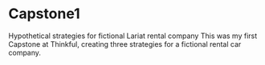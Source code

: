 # Capstone1
Hypothetical strategies for fictional Lariat rental company
This was my first Capstone at Thinkful, creating three strategies for a fictional rental car company. 
